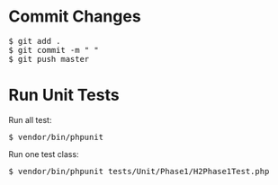 # Commit Changes

<pre>
$ git add .
$ git commit -m " "
$ git push master
</pre>

# Run Unit Tests

Run all test:

<pre>$ vendor/bin/phpunit</pre>

Run one test class:

<pre>$ vendor/bin/phpunit tests/Unit/Phase1/H2Phase1Test.php</pre>
